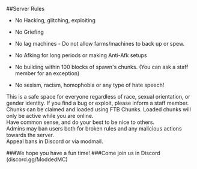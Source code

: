 ##Server Rules

* No Hacking, glitching, exploiting 

* No Griefing

* No lag machines - Do not allow farms/machines to back up or spew.

* No Afking for long periods or making Anti-Afk setups
 
* No building within 100 blocks of spawn's chunks. (You can ask a staff member for an exception)

* No sexism, racism, homophobia or any type of hate speech!

This is a safe space for everyone regardless of race, sexual orientation, or gender identity.
If you find a bug or exploit, please inform a staff member.
Chunks can be claimed and loaded using FTB Chunks. 
Loaded chunks will only be active while you are online.  
Have common sense, and do your best to be nice to others.  
Admins may ban users both for broken rules and any malicious actions towards the server.  
Appeal bans in Discord or via modmail.

###We hope you have a fun time!
###Come join us in Discord (discord.gg/ModdedMC)
